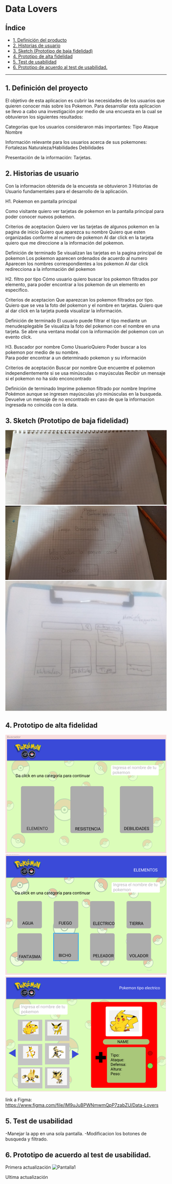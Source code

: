 # Data Lovers

## Índice

* [1. Definición del producto](#1-definicion-del-proyecto)
* [2. Historias de usuario](#2-historias-de-usuario)
* [3. Sketch (Prototipo de baja fidelidad)](#3-sketch)
* [4. Prototipo de alta fidelidad](#4-Prototipo-de-alta-fidelidad)
* [5. Test de usabilidad](#5-Test-de-usabilidad)
* [6. Prototipo de acuerdo al test de usabilidad.](#6-Prototipo-de-acuerdo-al-test-de-usabilidad.)



***

## 1. Definición del proyecto
El objetivo de esta aplicacion es cubrir las necesidades de los usuarios que quieren conocer más sobre los Pokemon. Para desarrollar esta aplicacion se llevo a cabo una investigación por medio de una encuesta en la cual se obtuvieron los siguientes resultados: 

Categorías que los usuarios consideraron más importantes:
Tipo
Ataque
Nombre

Información relevante para los usuarios acerca de sus pokemones:
Fortalezas
Naturaleza/Habilidades
Debilidades

Presentación de la información: Tarjetas.
## 2. Historias de usuario
Con la informacion obtenida de la encuesta se obtuvieron 3 Historias de Usuario fundamentales para el desarrollo de la aplicación.

H1. Pokemon en pantalla principal

Como visitante quiero ver tarjetas de pokemon en la pantalla principal para
poder conocer nuevos pokemon. 

Criterios de aceptacion
Quiero ver las tarjetas de algunos pokemon en la pagina de inicio
Quiero que aparezca su nombre
Quiero que esten organizadas conforme al numero de pokemon
Al dar click en la tarjeta quiero que me direccione a la información del pokemon.

Definición de terminado
Se visualizan las tarjetas en la pagina principal de pokemon
Los pokemon aparecen ordenados de acuerdo al numero
Aparecen los nombres correspondientes a los pokemon
Al dar click redirecciona a la información del pokemon


H2. filtro por tipo
Cómo usuario quiero buscar los pokemon filtrados por elemento, 
para poder encontrar a los pokemon de un elemento en especifico.

Criterios de aceptacion
Que aparezcan los pokemon filtrados por tipo.
Quiero que se vea la foto del pokemon y el nombre en tarjetas.
Quiero que al dar click en la tarjeta pueda visualizar la información.

Definición de terminado 
El usuario puede filtrar el tipo mediante un menudesplegable
Se visualiza la foto del pokemon con el nombre en una tarjeta.
Se abre una ventana modal con la información del pokemon con un evento click.

H3. Buscador por nombre
Como UsuarioQuiero Poder buscar a los pokemon por medio de su nombre.  
Para poder encontrar a un determinado pokemon y su información

Criterios de aceptación 
Buscar por nombre
Que encuentre el pokemon independientemente si se usa minúsculas o mayúsculas
Recibir un mensaje si el pokemon no ha sido enconcontrado


Definición de terminado
Imprime pokemon filtrado por nombre
Imprime Pokémon aunque se ingresen mayúsculas y/o minúsculas en la busqueda.
Devuelve un mensaje de no encontrado en caso de que la informacion ingresada no coincida con la data.


## 3. Sketch (Prototipo de baja fidelidad)
![sketch1](sketch1.jpeg)
![sketch2](sketch2.jpeg)
![sketch3](sketch3.png)
## 4. Prototipo de alta fidelidad
![Pantalla1](altaPantalla1.png)
![Pantalla2](altaPantalla2.png)
![Pantalla3](altaPantalla3.png)

link a Figma: https://www.figma.com/file/IM9uJuBPWNmwmQpP7zabZU/Data-Lovers

## 5. Test de usabilidad
-Manejar la app en una sola pantalla.
-Modificacion los botones de busqueda y filtrado.

## 6. Prototipo de acuerdo al test de usabilidad.

Primera actualización
![Pantalla1](pantallaCodigo1.png)

Ultima actualización


